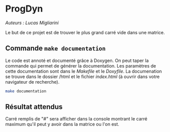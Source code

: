 # ProgDyn


*Auteurs : Lucas Migliarini*

Le but de ce projet est de trouver le plus grand carré vide dans une matrice.

## Commande `make documentation`

Le code est annoté et documenté grâce à Doxygen. On peut taper la commande qui permet de générer la documentation. Les paramètres de cette documentation sont dans le *Makefile* et le *Doxyfile*. La documenation se trouve dans le dossier /html et le fichier *index.html* (à ouvrir dans votre navigateur de recherche).

```bash
make documentation
```
## Résultat attendus 
Carré remplis de "#" sera afficher dans la console montrant le carré maximum qu'il peut y avoir dans la matrice ou l'on est.
